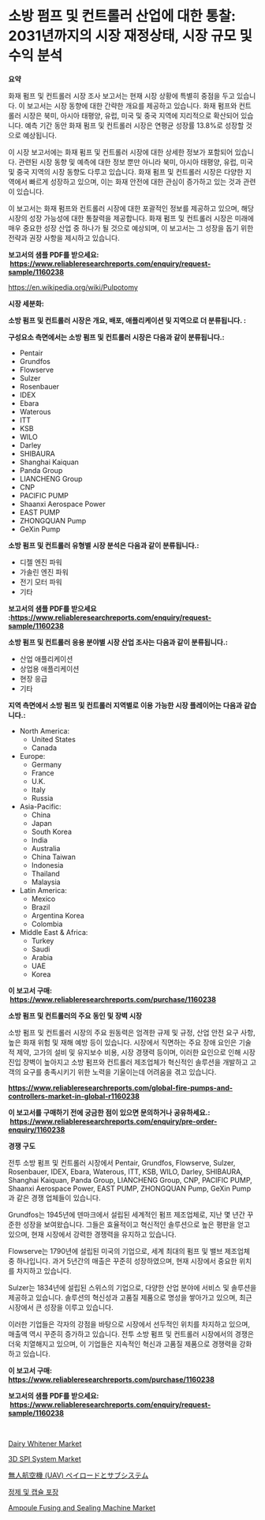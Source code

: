 <p><h1>소방 펌프 및 컨트롤러 산업에 대한 통찰: 2031년까지의 시장 재정상태, 시장 규모 및 수익 분석</h1></p><p><strong>요약</strong></p>
<p><p>화재 펌프 및 컨트롤러 시장 조사 보고서는 현재 시장 상황에 특별히 중점을 두고 있습니다. 이 보고서는 시장 동향에 대한 간략한 개요를 제공하고 있습니다. 화재 펌프와 컨트롤러 시장은 북미, 아시아 태평양, 유럽, 미국 및 중국 지역에 지리적으로 확산되어 있습니다. 예측 기간 동안 화재 펌프 및 컨트롤러 시장은 연평균 성장률 13.8%로 성장할 것으로 예상됩니다.</p><p>이 시장 보고서에는 화재 펌프 및 컨트롤러 시장에 대한 상세한 정보가 포함되어 있습니다. 관련된 시장 동향 및 예측에 대한 정보 뿐만 아니라 북미, 아시아 태평양, 유럽, 미국 및 중국 지역의 시장 동향도 다루고 있습니다. 화재 펌프 및 컨트롤러 시장은 다양한 지역에서 빠르게 성장하고 있으며, 이는 화재 안전에 대한 관심이 증가하고 있는 것과 관련이 있습니다.</p><p>이 보고서는 화재 펌프와 컨트롤러 시장에 대한 포괄적인 정보를 제공하고 있으며, 해당 시장의 성장 가능성에 대한 통찰력을 제공합니다. 화재 펌프 및 컨트롤러 시장은 미래에 매우 중요한 성장 산업 중 하나가 될 것으로 예상되며, 이 보고서는 그 성장을 돕기 위한 전략과 권장 사항을 제시하고 있습니다.</p></p>
<p><strong>보고서의 샘플 PDF를 받으세요: &nbsp;<a href="https://www.reliableresearchreports.com/enquiry/request-sample/1160238">https://www.reliableresearchreports.com/enquiry/request-sample/1160238</a></strong></p>
<p><a href="https://en.wikipedia.org/wiki/Pulpotomy">https://en.wikipedia.org/wiki/Pulpotomy</a></p>
<p><strong>시장 세분화:</strong></p>
<p><strong> 소방 펌프 및 컨트롤러 시장은 개요, 배포, 애플리케이션 및 지역으로 더 분류됩니다. :</strong></p>
<p><strong>구성요소 측면에서는 소방 펌프 및 컨트롤러 시장은 다음과 같이 분류됩니다.:</strong></p>
<p><ul><li>Pentair</li><li>Grundfos</li><li>Flowserve</li><li>Sulzer</li><li>Rosenbauer</li><li>IDEX</li><li>Ebara</li><li>Waterous</li><li>ITT</li><li>KSB</li><li>WILO</li><li>Darley</li><li>SHIBAURA</li><li>Shanghai Kaiquan</li><li>Panda Group</li><li>LIANCHENG Group</li><li>CNP</li><li>PACIFIC PUMP</li><li>Shaanxi Aerospace Power</li><li>EAST PUMP</li><li>ZHONGQUAN Pump</li><li>GeXin Pump</li></ul></p>
<p><strong> 소방 펌프 및 컨트롤러 유형별 시장 분석은 다음과 같이 분류됩니다.:</strong></p>
<p><ul><li>디젤 엔진 파워</li><li>가솔린 엔진 파워</li><li>전기 모터 파워</li><li>기타</li></ul></p>
<p><strong>보고서의 샘플 PDF를 받으세요 :<a href="https://www.reliableresearchreports.com/enquiry/request-sample/1160238">https://www.reliableresearchreports.com/enquiry/request-sample/1160238</a></strong></p>
<p><strong> 소방 펌프 및 컨트롤러 응용 분야별 시장 산업 조사는 다음과 같이 분류됩니다.:</strong></p>
<p><ul><li>산업 애플리케이션</li><li>상업용 애플리케이션</li><li>현장 응급</li><li>기타</li></ul></p>
<p><strong>지역 측면에서 소방 펌프 및 컨트롤러 지역별로 이용 가능한 시장 플레이어는 다음과 같습니다.:</strong></p>
<p><ul>
    <li>
        North America:
        <ul>
            <li>United States</li>
            <li>Canada</li>
        </ul>
    </li>
    <li>
        Europe:
        <ul>
            <li>Germany</li>
            <li>France</li>
            <li>U.K.</li>
            <li>Italy</li>
            <li>Russia</li>
        </ul>
    </li>
    <li>
        Asia-Pacific:
        <ul>
            <li>China</li>
            <li>Japan</li>
            <li>South Korea</li>
            <li>India</li>
            <li>Australia</li>
            <li>China Taiwan</li>
            <li>Indonesia</li>
            <li>Thailand</li>
            <li>Malaysia</li>
        </ul>
    </li>
    <li>
        Latin America:
        <ul>
            <li>Mexico</li>
            <li>Brazil</li>
            <li>Argentina Korea</li>
            <li>Colombia</li>
        </ul>
    </li>
    <li>
        Middle East & Africa:
        <ul>
            <li>Turkey</li>
            <li>Saudi</li>
            <li>Arabia</li>
            <li>UAE</li>
            <li>Korea</li>
        </ul>
    </li>
    </ul></p>
<p><strong>이 보고서 구매: &nbsp;<a href="https://www.reliableresearchreports.com/purchase/1160238">https://www.reliableresearchreports.com/purchase/1160238</a></strong></p>
<p><strong>소방 펌프 및 컨트롤러의 주요 동인 및 장벽 시장</strong></p>
<p><p>소방 펌프 및 컨트롤러 시장의 주요 원동력은 엄격한 규제 및 규정, 산업 안전 요구 사항, 높은 화재 위험 및 재해 예방 등이 있습니다. 시장에서 직면하는 주요 장애 요인은 기술적 제약, 고가의 설비 및 유지보수 비용, 시장 경쟁력 등이며, 이러한 요인으로 인해 시장 진입 장벽이 높아지고 소방 펌프와 컨트롤러 제조업체가 혁신적인 솔루션을 개발하고 고객의 요구를 충족시키기 위한 노력을 기울이는데 어려움을 겪고 있습니다.</p></p>
<p><strong><a href="https://www.reliableresearchreports.com/global-fire-pumps-and-controllers-market-in-global-r1160238">https://www.reliableresearchreports.com/global-fire-pumps-and-controllers-market-in-global-r1160238</a></strong></p>
<p><strong>이 보고서를 구매하기 전에 궁금한 점이 있으면 문의하거나 공유하세요.: &nbsp;<a href="https://www.reliableresearchreports.com/enquiry/pre-order-enquiry/1160238">https://www.reliableresearchreports.com/enquiry/pre-order-enquiry/1160238</a></strong></p>
<p><strong>경쟁 구도</strong></p>
<p><p>전투 소방 펌프 및 컨트롤러 시장에서 Pentair, Grundfos, Flowserve, Sulzer, Rosenbauer, IDEX, Ebara, Waterous, ITT, KSB, WILO, Darley, SHIBAURA, Shanghai Kaiquan, Panda Group, LIANCHENG Group, CNP, PACIFIC PUMP, Shaanxi Aerospace Power, EAST PUMP, ZHONGQUAN Pump, GeXin Pump과 같은 경쟁 업체들이 있습니다.  </p><p>Grundfos는 1945년에 덴마크에서 설립된 세계적인 펌프 제조업체로, 지난 몇 년간 꾸준한 성장을 보여왔습니다. 그들은 효율적이고 혁신적인 솔루션으로 높은 평판을 얻고 있으며, 현재 시장에서 강력한 경쟁력을 유지하고 있습니다.  </p><p>Flowserve는 1790년에 설립된 미국의 기업으로, 세계 최대의 펌프 및 밸브 제조업체 중 하나입니다. 과거 5년간의 매출은 꾸준히 성장하였으며, 현재 시장에서 중요한 위치를 차지하고 있습니다.  </p><p>Sulzer는 1834년에 설립된 스위스의 기업으로, 다양한 산업 분야에 서비스 및 솔루션을 제공하고 있습니다. 솔루션의 혁신성과 고품질 제품으로 명성을 쌓아가고 있으며, 최근 시장에서 큰 성장을 이루고 있습니다.  </p><p>이러한 기업들은 각자의 강점을 바탕으로 시장에서 선두적인 위치를 차지하고 있으며, 매출액 역시 꾸준히 증가하고 있습니다. 전투 소방 펌프 및 컨트롤러 시장에서의 경쟁은 더욱 치열해지고 있으며, 이 기업들은 지속적인 혁신과 고품질 제품으로 경쟁력을 강화하고 있습니다.</p></p>
<p><strong>이 보고서 구매: &nbsp; <a href="https://www.reliableresearchreports.com/purchase/1160238">https://www.reliableresearchreports.com/purchase/1160238</a></strong></p>
<p><strong>보고서의 샘플 PDF를 받으세요: &nbsp;<a href="https://www.reliableresearchreports.com/enquiry/request-sample/1160238">https://www.reliableresearchreports.com/enquiry/request-sample/1160238</a></strong><strong></strong></p>
<p>&nbsp;</p>
<p><p><a href="https://github.com/labibmmn112/Market-Research-Report-List-1/blob/main/dairy-whitener-market.md">Dairy Whitener Market</a></p><p><a href="https://issuu.com/reportprime-2/docs/3d-spi-system-market-size-2030.pptx">3D SPI System Market</a></p><p><a href="https://medium.com/@jacksonwiza1924/2024%E5%B9%B4%E3%81%8B%E3%82%892031%E5%B9%B4%E3%81%BE%E3%81%A7%E3%81%AE%E7%84%A1%E4%BA%BA%E8%88%AA%E7%A9%BA%E6%A9%9F-uav-%E3%81%AE%E3%83%9A%E3%82%A4%E3%83%AD%E3%83%BC%E3%83%89%E3%81%A8%E3%82%B5%E3%83%96%E3%82%B7%E3%82%B9%E3%83%86%E3%83%A0%E5%B8%82%E5%A0%B4%E3%81%AE%E3%83%88%E3%83%AC%E3%83%B3%E3%83%89%E3%81%A8%E5%B8%82%E5%A0%B4%E5%88%86%E6%9E%90%E3%81%8C%E4%BA%88%E6%B8%AC%E3%81%95%E3%82%8C%E3%81%A6%E3%81%84%E3%81%BE%E3%81%99-29e2cd934ced">無人航空機 (UAV) ペイロードとサブシステム</a></p><p><a href="https://github.com/sougarounis/Market-Research-Report-List-4/blob/main/7195949134042.md">정제 및 캡슐 포장</a></p><p><a href="https://issuu.com/reportprime-2/docs/ampoule-fusing-and-sealing-machine-market-size-203">Ampoule Fusing and Sealing Machine Market</a></p></p>